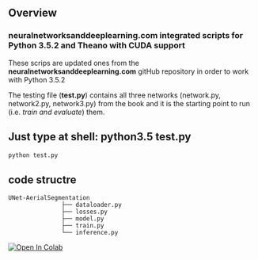 ## Overview

### neuralnetworksanddeeplearning.com integrated scripts for Python 3.5.2 and Theano with CUDA support

These scrips are updated ones from the **neuralnetworksanddeeplearning.com** gitHub repository in order to work with Python 3.5.2

The testing file (**test.py**) contains all three networks (network.py, network2.py, network3.py) from the book and it is the starting point to run (i.e. *train and evaluate*) them.

## Just type at shell: **python3.5 test.py**
```bash
python test.py
```

## code structre
```
UNet-AerialSegmentation
       		   ├── dataloader.py
       		   ├── losses.py
      		   ├── model.py
      		   ├── train.py
       		   └── inference.py

```

[![Open In Colab](https://colab.research.google.com/assets/colab-badge.svg)](https://colab.research.google.com/drive/1OAzGo1E5uKuKw1R2Cbce2KKxpvHPaLyY?usp=sharing)

